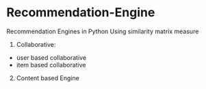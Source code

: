 # Recommendation-Engine
Recommendation Engines in Python
Using similarity matrix measure

1. Collaborative:
- user based collaborative
- item based collaborative
2. Content based Engine
